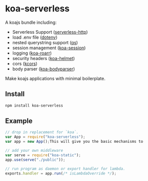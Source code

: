 # koa-serverless

A koajs bundle including:

- Serverless Support ([serverless-http](https://github.com/dougmoscrop/serverless-http))
- load .env file ([dotenv](https://github.com/motdotla/dotenv))
- nested querystring support ([qs](https://github.com/ljharb/qs))
- session management ([koa-session](https://github.com/koajs/session))
- logging ([koa-roarr](https://github.com/jcfisher007/koa-roarr))
- security headers ([koa-helmet](https://github.com/venables/koa-helmet))
- cors ([kcors](https://github.com/koajs/cors))
- body parser ([koa-bodyparser](https://github.com/koajs/bodyparser))

Make koajs applications with minimal boilerplate.

## Install

```sh
npm install koa-serverless
```

## Example

```js
// drop in replacement for `koa`.
var App = require("koa-serverless");
var app = new App();This will give you the basic mechanisms to

// add your own middleware
var serve = require("koa-static");
app.use(serve("./public"));

// run program as daemon or export handler for lambda.
exports.handler = app.run(/* isLambdaOverride */);
```
